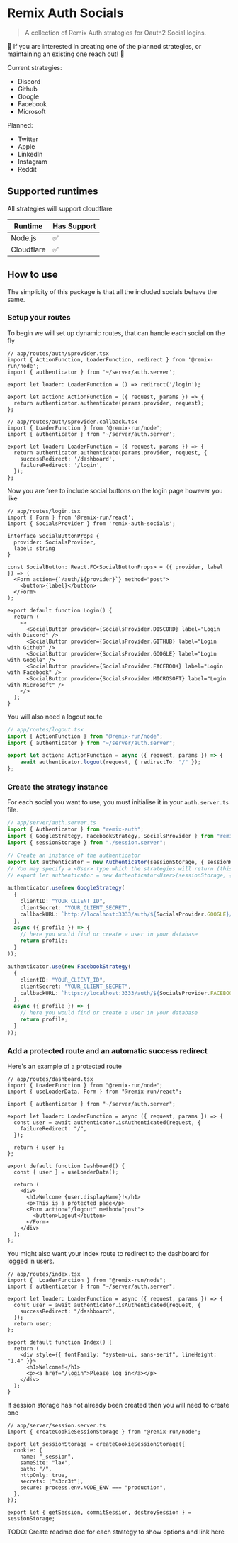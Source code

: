 # Remix Auth Socials

> A collection of Remix Auth strategies for Oauth2 Social logins.

👷 If you are interested in creating one of the planned strategies, or maintaining an existing one reach out! 👷

Current strategies:

-   Discord
-   Github
-   Google
-   Facebook
-   Microsoft
  
Planned:

-   Twitter
-   Apple
-   LinkedIn
-   Instagram
-   Reddit

## Supported runtimes

All strategies will support cloudflare

| Runtime    | Has Support |
| ---------- | ----------- |
| Node.js    | ✅          |
| Cloudflare | ✅          |

## How to use

The simplicity of this package is that all the included socials behave the same.

### Setup your routes

To begin we will set up dynamic routes, that can handle each social on the fly

```tsx
// app/routes/auth/$provider.tsx
import { ActionFunction, LoaderFunction, redirect } from '@remix-run/node';
import { authenticator } from '~/server/auth.server';

export let loader: LoaderFunction = () => redirect('/login');

export let action: ActionFunction = ({ request, params }) => {
  return authenticator.authenticate(params.provider, request);
};
```

```tsx
// app/routes/auth/$provider.callback.tsx
import { LoaderFunction } from '@remix-run/node';
import { authenticator } from '~/server/auth.server';

export let loader: LoaderFunction = ({ request, params }) => {
  return authenticator.authenticate(params.provider, request, {
    successRedirect: '/dashboard',
    failureRedirect: '/login',
  });
};
```

Now you are free to include social buttons on the login page however you like

```tsx
// app/routes/login.tsx
import { Form } from '@remix-run/react';
import { SocialsProvider } from 'remix-auth-socials';

interface SocialButtonProps {
  provider: SocialsProvider,
  label: string
}

const SocialButton: React.FC<SocialButtonProps> = ({ provider, label }) => (
  <Form action={`/auth/${provider}`} method="post">
    <button>{label}</button>
  </Form>
);

export default function Login() {
  return (
    <>
      <SocialButton provider={SocialsProvider.DISCORD} label="Login with Discord" />
      <SocialButton provider={SocialsProvider.GITHUB} label="Login with Github" />
      <SocialButton provider={SocialsProvider.GOOGLE} label="Login with Google" />
      <SocialButton provider={SocialsProvider.FACEBOOK} label="Login with Facebook" />
      <SocialButton provider={SocialsProvider.MICROSOFT} label="Login with Microsoft" />
    </>
  );
}
```

You will also need a logout route

```ts
// app/routes/logout.tsx
import { ActionFunction } from "@remix-run/node";
import { authenticator } from "~/server/auth.server";

export let action: ActionFunction = async ({ request, params }) => {
    await authenticator.logout(request, { redirectTo: "/" });
};
```

### Create the strategy instance
For each social you want to use, you must initialise it in your `auth.server.ts` file.

```ts
// app/server/auth.server.ts
import { Authenticator } from "remix-auth";
import { GoogleStrategy, FacebookStrategy, SocialsProvider } from "remix-auth-socials";
import { sessionStorage } from "./session.server";

// Create an instance of the authenticator
export let authenticator = new Authenticator(sessionStorage, { sessionKey: '_session' });
// You may specify a <User> type which the strategies will return (this will be stored in the session)
// export let authenticator = new Authenticator<User>(sessionStorage, { sessionKey: '_session' });

authenticator.use(new GoogleStrategy(
  {
    clientID: "YOUR_CLIENT_ID",
    clientSecret: "YOUR_CLIENT_SECRET",
    callbackURL: `http://localhost:3333/auth/${SocialsProvider.GOOGLE}/callback`
  },
  async ({ profile }) => {
    // here you would find or create a user in your database
    return profile;
  }
));

authenticator.use(new FacebookStrategy(
  {
    clientID: "YOUR_CLIENT_ID",
    clientSecret: "YOUR_CLIENT_SECRET",
    callbackURL: `https://localhost:3333/auth/${SocialsProvider.FACEBOOK}/callback`
  },
  async ({ profile }) => {
    // here you would find or create a user in your database
    return profile;
  }
));
```

### Add a protected route and an automatic success redirect
Here's an example of a protected route

```tsx
// app/routes/dashboard.tsx
import { LoaderFunction } from "@remix-run/node";
import { useLoaderData, Form } from "@remix-run/react";

import { authenticator } from "~/server/auth.server";

export let loader: LoaderFunction = async ({ request, params }) => {
  const user = await authenticator.isAuthenticated(request, {
    failureRedirect: "/",
  });

  return { user };
};

export default function Dashboard() {
  const { user } = useLoaderData();

  return (
    <div>
      <h1>Welcome {user.displayName}!</h1>
      <p>This is a protected page</p>
      <Form action="/logout" method="post">
        <button>Logout</button>
      </Form>
    </div>
  );
};
```

You might also want your index route to redirect to the dashboard for logged in users.

```tsx
// app/routes/index.tsx
import {  LoaderFunction } from "@remix-run/node";
import { authenticator } from "~/server/auth.server";

export let loader: LoaderFunction = async ({ request, params }) => {
  const user = await authenticator.isAuthenticated(request, {
    successRedirect: "/dashboard",
  });
  return user;
};

export default function Index() {
  return (
    <div style={{ fontFamily: "system-ui, sans-serif", lineHeight: "1.4" }}>
      <h1>Welcome!</h1>
      <p><a href="/login">Please log in</a></p>
    </div>
  );
}
```

If session storage has not already been created then you will need to create one

```tsx
// app/server/session.server.ts
import { createCookieSessionStorage } from "@remix-run/node";

export let sessionStorage = createCookieSessionStorage({
  cookie: {
    name: "_session",
    sameSite: "lax",
    path: "/",
    httpOnly: true,
    secrets: ["s3cr3t"],
    secure: process.env.NODE_ENV === "production",
  },
});

export let { getSession, commitSession, destroySession } = sessionStorage;
```

TODO: Create readme doc for each strategy to show options and link here
